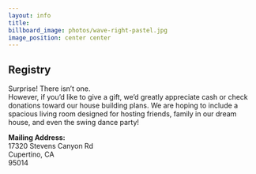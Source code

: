 ```yaml
---
layout: info
title: 
billboard_image: photos/wave-right-pastel.jpg
image_position: center center
---
```


## Registry
Surprise! There isn’t one.  
However, if you’d like to give a gift, we’d greatly appreciate cash or check donations toward our house building plans. We are hoping to include a spacious living room designed for hosting friends, family in our dream house, and even the swing dance party!  

**Mailing Address:**  
17320 Stevens Canyon Rd  
Cupertino, CA\
95014
